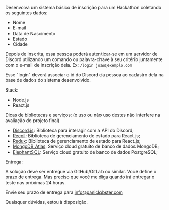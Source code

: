 Desenvolva um sistema básico de inscrição para um Hackathon coletando os
seguintes dados:

- Nome
- E-mail
- Data de Nascimento
- Estado
- Cidade

Depois de inscrita, essa pessoa poderá autenticar-se em um servidor de Discord
utilizando um comando ou palavra-chave à seu critério juntamente com o e-mail de
inscrição dela. Ex: `/login joao@exemplo.com`

Esse "login" deverá associar o id do Discord da pessoa ao cadastro dela na base
de dados do sistema desenvolvido.

Stack:

- Node.js
- React.js

Dicas de bibliotecas e serviços: (o uso ou não uso destes não interfere na
avaliação do projeto final)

- [Discord.js](https://discord.js.org/): Biblioteca para interagir com a API do
  Discord;
- [Recoil](https://recoiljs.org/): Biblioteca de gerenciamento de estado para
  React.js;
- [Redux](https://redux.js.org/): Biblioteca de gerenciamento de estado para
  React.js;
- [MongoDB Atlas](https://www.mongodb.com/cloud/atlas): Serviço cloud gratuito
  de banco de dados MongoDB;
- [ElephantSQL](https://www.elephantsql.com/): Serviço cloud gratuito de banco
  de dados PostgreSQL;

Entrega:

A solução deve ser entregue via GitHub/GitLab ou similar. Você define o prazo de
entrega. Mas preciso que você me diga quando irá entregar o teste nas próximas
24 horas.

Envie seu prazo de entrega para [info@paniclobster.com](mailto:info@paniclobster.com)

Quaisquer dúvidas, estou à disposição.

